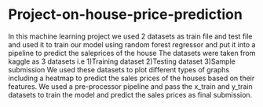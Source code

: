 # Project-on-house-price-prediction
In this machine learning project we used 2 datasets as train file and test file and used it to train our model using random forest regressor and put it into a pipeline to predict the saleprices of the house 
The datasets were taken from kaggle as 3 datasets i.e 1)Training dataset 2)Testing dataset 3)Sample submission
We used these datasets to plot different types of graphs including a heatmap to predict the sales prices of the houses based on their features.
We used a pre-processor pipeline and pass the x_train and y_train datasets to train the model and predict the sales prices as final submission.
